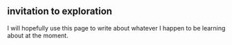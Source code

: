 ## invitation to exploration

I will hopefully use this page to write about whatever I happen to be learning about at the moment.

